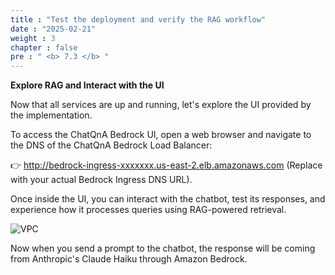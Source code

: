 ```yaml
---
title : "Test the deployment and verify the RAG workflow"
date : "2025-02-21"
weight : 3
chapter : false
pre : " <b> 7.3 </b> "
---
```

**Explore RAG and Interact with the UI**

Now that all services are up and running, let's explore the UI provided by the implementation.

To access the ChatQnA Bedrock UI, open a web browser and navigate to the DNS of the ChatQnA Bedrock Load Balancer:

👉 http://bedrock-ingress-xxxxxxx.us-east-2.elb.amazonaws.com (Replace with your actual Bedrock Ingress DNS URL).

Once inside the UI, you can interact with the chatbot, test its responses, and experience how it processes queries using RAG-powered retrieval.

![VPC](/10000/images/5.fwd/image124.png)

Now when you send a prompt to the chatbot, the response will be coming from Anthropic's Claude Haiku through Amazon Bedrock.